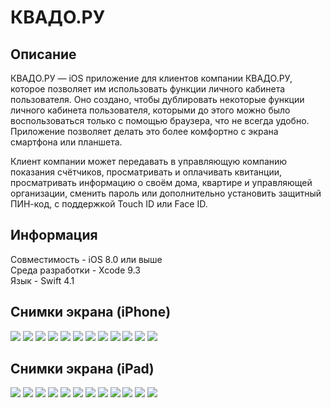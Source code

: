 # КВАДО.РУ

## Описание
КВАДО.РУ — iOS приложение для клиентов компании КВАДО.РУ, которое позволяет им использовать функции личного кабинета пользователя. Оно создано, чтобы дублировать некоторые функции личного кабинета пользователя, которыми до этого можно было воспользоваться только с помощью браузера, что не всегда удобно. Приложение позволяет делать это более комфортно с экрана смартфона или планшета.

Клиент компании может передавать в управляющую компанию показания счётчиков, просматривать и оплачивать квитанции, просматривать информацию о своём дома, квартире и управляющей организации, сменить пароль или дополнительно установить защитный ПИН-код, с поддержкой Touch ID или Face ID.

## Информация
Совместимость - iOS 8.0 или выше  
Среда разработки - Xcode 9.3  
Язык - Swift 4.1

## Снимки экрана (iPhone)
<img src="./01.png" />
<img src="./02.png" />
<img src="./03.png" />
<img src="./04.png" />
<img src="./05.png" />
<img src="./06.png" />
<img src="./07.png" />
<img src="./08.png" />
<img src="./09.png" />
<img src="./10.png" />
<img src="./11.png" />
<img src="./12.png" />

## Снимки экрана (iPad)
<img src="./13.png" />
<img src="./14.png" />
<img src="./15.png" />
<img src="./16.png" />
<img src="./17.png" />
<img src="./18.png" />
<img src="./19.png" />
<img src="./20.png" />
<img src="./21.png" />
<img src="./22.png" />
<img src="./23.png" />
<img src="./24.png" />
